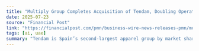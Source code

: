 ```yaml
---
title: "Multiply Group Completes Acquisition of Tendam, Doubling Operational EBITDA and Expanding Global Footprint"
date: 2025-07-23
source: "Financial Post"
link: "https://financialpost.com/pmn/business-wire-news-releases-pmn/multiply-group-completes-acquisition-of-tendam-doubling-operational-ebitda-and-expanding-global-footprint"
tags: [ai, uae]
summary: "Tendam is Spain’s second-largest apparel group by market share and one of Europe’s leading omnichannel apparel groups. Tendam’s 12 well-established owned fashion brands offer diversity and international exposure, further deepening the Group’s presence in cons…"
---
```


